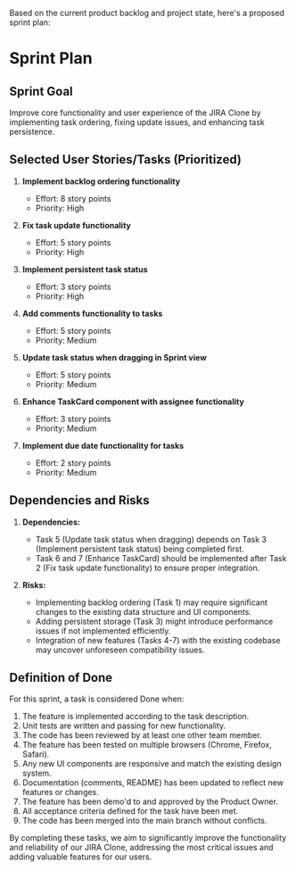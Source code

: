 Based on the current product backlog and project state, here's a proposed sprint plan:

# Sprint Plan

## Sprint Goal
Improve core functionality and user experience of the JIRA Clone by implementing task ordering, fixing update issues, and enhancing task persistence.

## Selected User Stories/Tasks (Prioritized)

1. **Implement backlog ordering functionality**
   - Effort: 8 story points
   - Priority: High

2. **Fix task update functionality**
   - Effort: 5 story points
   - Priority: High

3. **Implement persistent task status**
   - Effort: 3 story points
   - Priority: High

4. **Add comments functionality to tasks**
   - Effort: 5 story points
   - Priority: Medium

5. **Update task status when dragging in Sprint view**
   - Effort: 5 story points
   - Priority: Medium

6. **Enhance TaskCard component with assignee functionality**
   - Effort: 3 story points
   - Priority: Medium

7. **Implement due date functionality for tasks**
   - Effort: 2 story points
   - Priority: Medium

## Dependencies and Risks

1. **Dependencies:**
   - Task 5 (Update task status when dragging) depends on Task 3 (Implement persistent task status) being completed first.
   - Task 6 and 7 (Enhance TaskCard) should be implemented after Task 2 (Fix task update functionality) to ensure proper integration.

2. **Risks:**
   - Implementing backlog ordering (Task 1) may require significant changes to the existing data structure and UI components.
   - Adding persistent storage (Task 3) might introduce performance issues if not implemented efficiently.
   - Integration of new features (Tasks 4-7) with the existing codebase may uncover unforeseen compatibility issues.

## Definition of Done

For this sprint, a task is considered Done when:

1. The feature is implemented according to the task description.
2. Unit tests are written and passing for new functionality.
3. The code has been reviewed by at least one other team member.
4. The feature has been tested on multiple browsers (Chrome, Firefox, Safari).
5. Any new UI components are responsive and match the existing design system.
6. Documentation (comments, README) has been updated to reflect new features or changes.
7. The feature has been demo'd to and approved by the Product Owner.
8. All acceptance criteria defined for the task have been met.
9. The code has been merged into the main branch without conflicts.

By completing these tasks, we aim to significantly improve the functionality and reliability of our JIRA Clone, addressing the most critical issues and adding valuable features for our users.